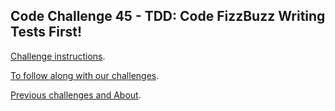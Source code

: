 ## Code Challenge 45 - TDD: Code FizzBuzz Writing Tests First!

[Challenge instructions](https://pybit.es/articles/codechallenge45/).

[To follow along with our challenges](https://github.com/pybites/challenges/blob/master/INSTALL.md).

[Previous challenges and About](http://pybit.es/pages/challenges.html).
